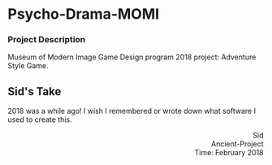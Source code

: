 # Psycho-Drama-MOMI

### Project Description
Museum of Modern Image Game Design program 2018 project: Adventure Style Game. 

## Sid's Take
2018 was a while ago! I wish I remembered or wrote down what software I used to create this. 

<div dir="rtl">Sid</div>
<div dir="rtl">Ancient-Project </div>
<div dir="rtl">Time: February 2018</div>
